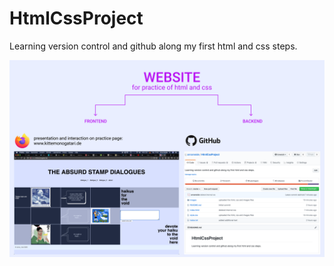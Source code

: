 # HtmlCssProject
Learning version control and github along my first html and css steps.

![my illustration](website_process.png)
